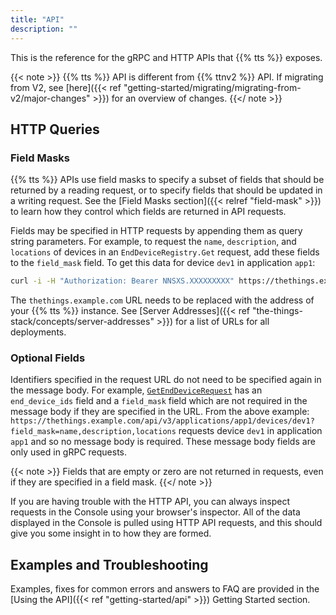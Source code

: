 ```yaml
---
title: "API"
description: ""
---
```


This is the reference for the gRPC and HTTP APIs that {{% tts %}} exposes.

<!--more-->

{{< note >}} {{% tts %}} API is different from {{% ttnv2 %}} API. If migrating from V2, see [here]({{< ref "getting-started/migrating/migrating-from-v2/major-changes" >}}) for an overview of changes. {{</ note >}}

## HTTP Queries

### Field Masks

{{% tts %}} APIs use field masks to specify a subset of fields that should be returned by a reading request, or to specify fields that should be updated in a writing request. See the [Field Masks section]({{< relref "field-mask" >}}) to learn how they control which fields are returned in API requests.

Fields may be specified in HTTP requests by appending them as query string parameters. For example, to request the `name`, `description`, and `locations` of devices in an `EndDeviceRegistry.Get` request, add these fields to the `field_mask` field. To get this data for device `dev1` in application `app1`:

```bash
curl -i -H "Authorization: Bearer NNSXS.XXXXXXXXX" https://thethings.example.com/api/v3/applications/app1/devices/dev1?field_mask=name,description,locations
```

The `thethings.example.com` URL needs to be replaced with the address of your {{% tts %}} instance. See [Server Addresses]({{< ref "the-things-stack/concepts/server-addresses" >}}) for a list of URLs for all deployments.

### Optional Fields

Identifiers specified in the request URL do not need to be specified again in the message body. For example, [`GetEndDeviceRequest`](reference/api/end_device/#message:GetEndDeviceRequest) has an `end_device_ids` field and a `field_mask` field which are not required in the message body if they are specified in the URL. From the above example: `https://thethings.example.com/api/v3/applications/app1/devices/dev1?field_mask=name,description,locations` requests device `dev1` in application `app1` and so no message body is required. These message body fields are only used in gRPC requests.

{{< note >}} Fields that are empty or zero are not returned in requests, even if they are specified in a field mask. {{</ note >}}

If you are having trouble with the HTTP API, you can always inspect requests in the Console using your browser's inspector. All of the data displayed in the Console is pulled using HTTP API requests, and this should give you some insight in to how they are formed.

## Examples and Troubleshooting

Examples, fixes for common errors and answers to FAQ are provided in the [Using the API]({{< ref "getting-started/api" >}}) Getting Started section.
